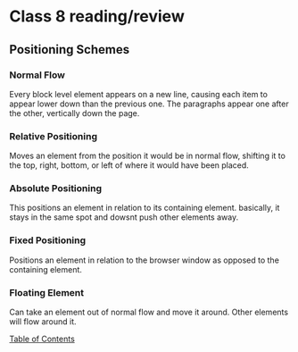 # Class 8 reading/review

## Positioning Schemes

### Normal Flow

Every block level element appears on a new line, causing each item to appear lower down than the previous one. The paragraphs appear one after the other, vertically down the page.

### Relative Positioning

Moves an element from the position it would be in normal flow, shifting it to the top, right, bottom, or left of where it would have been placed.

### Absolute Positioning

This positions an element in relation to its containing element. basically, it stays in the same spot and dowsnt push other elements away.

### Fixed Positioning

Positions an element in relation to the browser window as opposed to the containing element.

### Floating Element

Can take an element out of normal flow and move it around. Other elements will flow around it.

[Table of Contents](README.md)
